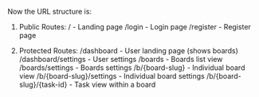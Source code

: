 Now the URL structure is:

1. Public Routes:
/ - Landing page
/login - Login page
/register - Register page

2. Protected Routes:
/dashboard - User landing page (shows boards)
/dashboard/settings - User settings
/boards - Boards list view
/boards/settings - Boards settings
/b/{board-slug} - Individual board view
/b/{board-slug}/settings - Individual board settings
/b/{board-slug}/{task-id} - Task view within a board